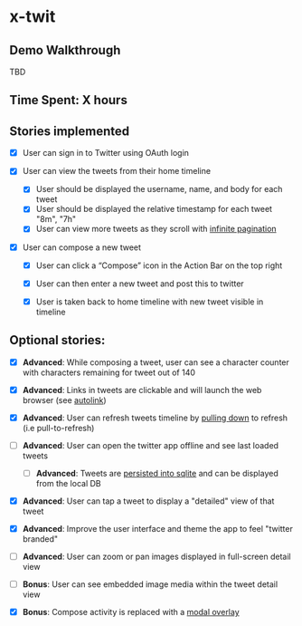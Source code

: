 # x-twit

## Demo Walkthrough

TBD

## Time Spent: X hours

## Stories implemented

- [x] User can sign in to Twitter using OAuth login

- [x] User can view the tweets from their home timeline

  - [x] User should be displayed the username, name, and body for each tweet
  - [x] User should be displayed the relative timestamp for each tweet "8m", "7h"
  - [x] User can view more tweets as they scroll with [infinite pagination](http://guides.codepath.com/android/Endless-Scrolling-with-AdapterViews)

- [x] User can compose a new tweet

  - [x] User can click a “Compose” icon in the Action Bar on the top right
  - [x] User can then enter a new tweet and post this to twitter
  - [x] User is taken back to home timeline with new tweet visible in timeline


## Optional stories:

- [x] **Advanced**: While composing a tweet, user can see a character counter with characters remaining for tweet out of 140
- [x] **Advanced**: Links in tweets are clickable and will launch the web browser (see [autolink](http://guides.codepath.com/android/Working-with-the-TextView#autolinking-urls))
- [x] **Advanced**: User can refresh tweets timeline by [pulling down](http://guides.codepath.com/android/Implementing-Pull-to-Refresh-Guide) to refresh (i.e pull-to-refresh)
- [ ] **Advanced**: User can open the twitter app offline and see last loaded tweets

  - [ ] **Advanced**: Tweets are [persisted into sqlite](http://guides.codepath.com/android/ActiveAndroid-Guide) and can be displayed from the local DB

- [x] **Advanced**: User can tap a tweet to display a "detailed" view of that tweet
- [x] **Advanced**: Improve the user interface and theme the app to feel "twitter branded"
- [ ] **Advanced**: User can zoom or pan images displayed in full-screen detail view
- [ ] **Bonus**: User can see embedded image media within the tweet detail view
- [x] **Bonus**: Compose activity is replaced with a [modal overlay](http://guides.codepath.com/android/Using-DialogFragment)
